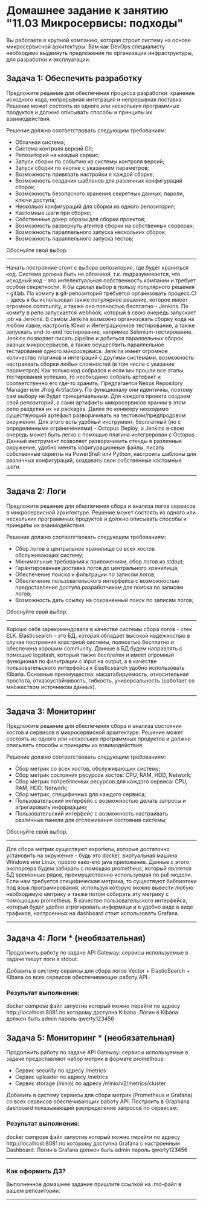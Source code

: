 # Домашнее задание к занятию "11.03 Микросервисы: подходы"

Вы работаете в крупной компанию, которая строит систему на основе микросервисной архитектуры.
Вам как DevOps специалисту необходимо выдвинуть предложение по организации инфраструктуры, для разработки и эксплуатации.


## Задача 1: Обеспечить разработку

Предложите решение для обеспечения процесса разработки: хранение исходного кода, непрерывная интеграция и непрерывная поставка. 
Решение может состоять из одного или нескольких программных продуктов и должно описывать способы и принципы их взаимодействия.

Решение должно соответствовать следующим требованиям:
- Облачная система;
- Система контроля версий Git;
- Репозиторий на каждый сервис;
- Запуск сборки по событию из системы контроля версий;
- Запуск сборки по кнопке с указанием параметров;
- Возможность привязать настройки к каждой сборке;
- Возможность создания шаблонов для различных конфигураций сборок;
- Возможность безопасного хранения секретных данных: пароли, ключи доступа;
- Несколько конфигураций для сборки из одного репозитория;
- Кастомные шаги при сборке;
- Собственные докер образы для сборки проектов;
- Возможность развернуть агентов сборки на собственных серверах;
- Возможность параллельного запуска нескольких сборок;
- Возможность параллельного запуска тестов;

Обоснуйте свой выбор.

***

Начать построение стоит с выбора репозитория, где будет храниться код. Система должна быть не облачной, т.к. подразумевается, что исходный код - это интелектуальная собственность компании и требует особой секретности. Я бы сделал выбор в пользу популярного решения - gitlab.
По комиту в git-репозиторий требуется организовать процесс CI - здесь я бы использовал также популярное решение, которое имеет огромное community, а также оно полностью бесплатно - Jenkins. По комиту в репо запускается webhook, который в свою очередь запускает job на Jenkins. В самом Jenkins возможно организовать сборку кода на любом язвке, настроить Юнит и Интеграционное тестирование, а также запускать end-to-end тестирование, например Selenium-тестирование. Jenkins позволяет писать pipeline и добиться параллельных сборок разных микросервисов, а также осуществить параллельное тестирование одного микросервиса. Jenkins имеет огромное количество плагинов и интеграций с другими системами, возможность настраивать сборки любых сложностей (в том числе с указание параметров)
Как только код собрался и если мы прошли все этапы тестирования успешно, то необходимо собрать артефакт и соответственно его где-то хранить. Предлагается Nexus Repository Manager или Jfrog Artifactory. По функционалу они идентичны, поэтому сам выбору не будет принципиальным. Для каждого проекта создаем свой репозиторий, а сами артифакты микросервисов храним в этом репо разделяя их на packages.
Далее по конвееру неоходимо существуюший артефакт разворачивать на тестовом/предпродовом окружении. Для этого есть удобный инструмент, бесплатный (но с определенными ограничениями) - Octopus Deploy, а Jenkins в свою очередь может быть легко с помощью плагина интегрерован с Octopus. Данный инструмент позволяет разворачивать стенды в различные окружение, удобно менять кофигурационные файлы, писать собственные скрипты на PowerShell или Python, настроить шаблоны для различных конфигураций, создавать свои собственные кастомные шаги.

***

## Задача 2: Логи

Предложите решение для обеспечения сбора и анализа логов сервисов в микросервисной архитектуре.
Решение может состоять из одного или нескольких программных продуктов и должно описывать способы и принципы их взаимодействия.

Решение должно соответствовать следующим требованиям:
- Сбор логов в центральное хранилище со всех хостов обслуживающих систему;
- Минимальные требования к приложениям, сбор логов из stdout;
- Гарантированная доставка логов до центрального хранилища;
- Обеспечение поиска и фильтрации по записям логов;
- Обеспечение пользовательского интерфейса с возможностью предоставления доступа разработчикам для поиска по записям логов;
- Возможность дать ссылку на сохраненный поиск по записям логов;

Обоснуйте свой выбор.

***
Хорошо себя зарекомендовала в качестве системы сбора логов - стек ELK. Elasticsearch - это БД, которая обладает высокой надежностью в случае построения кластрной системы, полностью бесплатно и обеспечена хорошим community. Данные в БД будем направлять с помощью logstash, который также бесплатен и имеет огромный функционал по фильтрации c input на output, а в качестве пользовательского интерфейса к Elasticsearch удобно использовать Kibana.
Основные преимущества: масштабируемость, относительная простота, отказоустойчивость, гибкость, универсальность (работает со множеством источником данных).

***

## Задача 3: Мониторинг

Предложите решение для обеспечения сбора и анализа состояния хостов и сервисов в микросервисной архитектуре.
Решение может состоять из одного или нескольких программных продуктов и должно описывать способы и принципы их взаимодействия.

Решение должно соответствовать следующим требованиям:
- Сбор метрик со всех хостов, обслуживающих систему;
- Сбор метрик состояния ресурсов хостов: CPU, RAM, HDD, Network;
- Сбор метрик потребляемых ресурсов для каждого сервиса: CPU, RAM, HDD, Network;
- Сбор метрик, специфичных для каждого сервиса;
- Пользовательский интерфейс с возможностью делать запросы и агрегировать информацию;
- Пользовательский интерфейс с возможность настраивать различные панели для отслеживания состояния системы;

Обоснуйте свой выбор.

***
Для сбора метрик существуют exporterы, которые достаточно установить на окружение - будь это docker, виртуальная машина Windows или Linux, просто како-ето java приложение. Данные с этого экспортера будем забирать с помощью prometheus, который является БД временных рядов, преимущественно используемая по pull модели. Если нам требуется специфическая метрика, то существуют библиотеки под язык програмирования, используя которую можно вывести любую необходимую метрику и также потом собирать эту метрику с помощощью prometheus. В качестве пользовательского интерфейса, который будет удобно агрегировать информаци и в удобно виде в виде графиков, настроенных на dashboard стоит использовать Grafana.

***

## Задача 4: Логи * (необязательная)

Продолжить работу по задаче API Gateway: сервисы используемые в задаче пишут логи в stdout. 

Добавить в систему сервисы для сбора логов Vector + ElasticSearch + Kibana со всех сервисов обеспечивающих работу API.

### Результат выполнения: 

docker compose файл запустив который можно перейти по адресу http://localhost:8081 по которому доступна Kibana.
Логин в Kibana должен быть admin пароль qwerty123456


## Задача 5: Мониторинг * (необязательная)

Продолжить работу по задаче API Gateway: сервисы используемые в задаче предоставляют набор метрик в формате prometheus:

- Сервис security по адресу /metrics
- Сервис uploader по адресу /metrics
- Сервис storage (minio) по адресу /minio/v2/metrics/cluster

Добавить в систему сервисы для сбора метрик (Prometheus и Grafana) со всех сервисов обеспечивающих работу API.
Построить в Graphana dashboard показывающий распределение запросов по сервисам.

### Результат выполнения: 

docker compose файл запустив который можно перейти по адресу http://localhost:8081 по которому доступна Grafana с настроенным Dashboard.
Логин в Grafana должен быть admin пароль qwerty123456

---

### Как оформить ДЗ?

Выполненное домашнее задание пришлите ссылкой на .md-файл в вашем репозитории.

---
